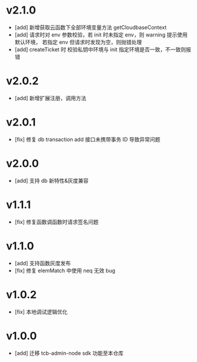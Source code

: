 # v2.1.0

-   [add] 新增获取云函数下全部环境变量方法 getCloudbaseContext
-   [add] 请求时对 env 参数校验，若 init 时未指定 env，则 warning 提示使用默认环境， 若指定 env 但请求时发现为空，则抛错处理
-   [add] createTicket 时 校验私钥中环境与 init 指定环境是否一致，不一致则报错

# v2.0.2

-   [add] 新增扩展注册，调用方法

# v2.0.1

-   [fix] 修复 db transaction add 接口未携带事务 ID 导致异常问题

# v2.0.0

-   [add] 支持 db 新特性&灰度兼容

# v1.1.1

-   [fix] 修复函数调函数时请求签名问题

# v1.1.0

-   [add] 支持函数灰度发布
-   [fix] 修复 elemMatch 中使用 neq 无效 bug

# v1.0.2

-   [fix] 本地调试逻辑优化

# v1.0.0

-   [add] 迁移 tcb-admin-node sdk 功能至本仓库
